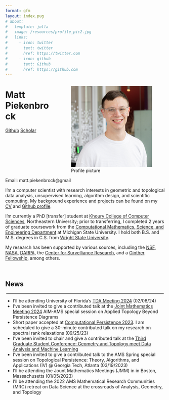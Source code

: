 ```yaml
---
format: gfm
layout: index.pug
# about:
#   template: jolla
#   image: /resources/profile_pic2.jpg
#   links:
#     - icon: twitter
#       text: twitter
#       href: https://twitter.com
#     - icon: github
#       text: Github
#       href: https://github.com
---
```


<!-- :::{.flex .justify-between .mx-auto} -->

<div style="float: right; margin-left: 1.5rem;">

<figure>
<img src="../resources/profile_pic_white-min.jpg"
class="rounded-lg object-cover md:visible hidden show-on-md-screen"
style="max-width: 16rem;" alt="Profile picture" />
<figcaption aria-hidden="true">Profile picture</figcaption>
</figure>

</div>

<h1 class="mb-0">
Matt Piekenbrock
</h1>

<div class="my-0">

<a href="https://github.com/peekxc"
class="bg-neutral-300 text-black text-xs px-1 rounded-xs mr-1 min-w-0"
style="white-space: nowrap; padding-top: 0.15em !important; padding-bottom: 0.15em !important">Github</a>
<a
href="https://scholar.google.com/citations?user=2lPQ3UQAAAAJ&amp;hl=en"
class="bg-neutral-300 text-black text-xs px-1 rounded-xs mr-1 min-w-0"
style="white-space: nowrap; padding-top: 0.15em !important; padding-bottom: 0.15em !important">Scholar</a>
<span id="em_link"
class="bg-neutral-300 text-black text-xs px-1 rounded-xs mr-1 min-w-0"
style="white-space: nowrap; padding-top: 0.15em !important; padding-bottom: 0.15em !important;">Email:
matt.piekenbrock@gmail</span>

</div>

<div class="prose-base text-justify">

I’m a computer scientist with research interests in geometric and
topological data analysis, unsupervised learning, algorithm design, and
scientific computing. My background experience and projects can be found
on my [CV](https://mattpiekenbrock.com/cv) and [Github
profile](https://github.com/peekxc).

I’m currently a PhD \[transfer\] student at [Khoury College of Computer
Sciences](https://www.khoury.northeastern.edu/), Northeastern
University; prior to transferring, I completed 2 years of graduate
coursework from the [Computational Mathematics, Science, and Engineering
Department](https://cmse.msu.edu/) at Michigan State University. I hold
both B.S. and M.S. degrees in C.S. from [Wright State
University](https://www.wright.edu/).

My research has been supported by various sources, including the
[NSF](https://www.nsf.gov/), [NASA](https://www.nasa.gov/),
[DARPA](https://www.darpa.mil/), the [Center for Survelliance
Research](https://www.wright.edu/center-for-surveillance-research/our-members),
and a [Ginther
Fellowship](https://givingto.msu.edu/stories/500k-endowment-creates-first-grad-fellowship-in-cmse),
among others.

</div>

<!-- I enjoy learning about open-ended areas of learning theory and data analysis, including topics such as unsupervised learning, clustering, dimensionality reduction, estimation theory, and so on. I'm also a [modern C++](https://github.com/isocpp/CppCoreGuidelines/blob/master/CppCoreGuidelines.md#abstract) enthusiast, and believer in [functional programming](https://en.wikipedia.org/wiki/Functional_programming), and a fervent supporter of open source software.  -->

<br>

<h2 class="text-2xl pb-0 mb-0 mt-1">
News
</h2>
<hr style="margin: 0.20rem !important;"/>

<div class="list-disc overflow-y-scroll mt-0">

- I’ll be attending University of Florida’s [TDA Meeting
  2024](https://people.clas.ufl.edu/peterbubenik/uftda2024/) (02/08/24)
  <!-- - A journal paper _move scheduling_ has officially been accepted to -->
- I’ve been invited to give a contributed talk at the [Joint Mathematics
  Meeting
  2024](https://www.jointmathematicsmeetings.org/meetings/national/jmm2024/2300_program.html)
  AIM-AMS special session on Applied Topology Beyond Persistence
  Diagrams
- Short paper accepted at [Computational Persistence
  2023](https://www.cs.purdue.edu/ComPerWorkshop/index.html). I am
  scheduled to give a 30-minute contributed talk on my research on
  spectral rank relaxations (09/25/23)
- I’ve been invited to chair and give a contributed talk at the [Third
  Graduate Student Conference: Geometry and Topology meet Data Analysis
  and Machine Learning](https://gtdaml.wixsite.com/2023)
- I’ve been invited to give a contributed talk to the AMS Spring special
  session on Topological Persistence: Theory, Algorithms, and
  Applications (IV) @ Georgia Tech, Atlanta (03/19/2023)
- I’ll be attending the Jount Mathematics Meetings (JMM) in in Boston,
  Massachusetts (01/05/2023)
- I’ll be attending the 2022 AMS Mathematical Research Communities (MRC)
  retreat on Data Science at the crossroads of Analysis, Geometry, and
  Topology

</div>

<!-- TODO: for email link https://stackoverflow.com/questions/45071353/copy-text-string-on-click -->

